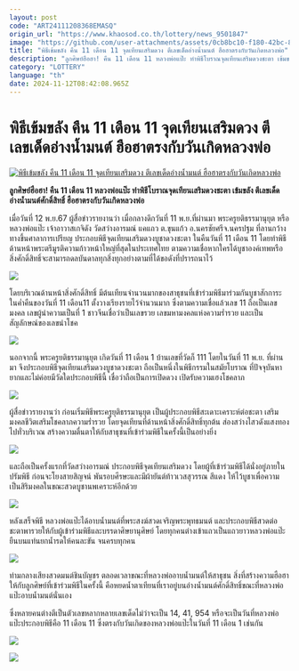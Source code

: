 ```yaml
---
layout: post
code: "ART24111208368EMASQ"
origin_url: "https://www.khaosod.co.th/lottery/news_9501847"
image: "https://github.com/user-attachments/assets/0cb8bc10-f180-42bc-85cb-8189b36e79da"
title: "พิธีเข้มขลัง คืน 11 เดือน 11 จุดเทียนเสริมดวง ตีเลขเด็ดอ่างน้ำมนต์ ฮือฮาตรงกับวันเกิดหลวงพ่อ"
description: "ลูกศิษย์ฮือฮา! คืน 11 เดือน 11 หลวงพ่อแป๊ะ ทำพิธีโบราณจุดเทียนเสริมดวงชะตา เข้มขลัง ตี เลขเด็ดอ่างน้ำมนต์ ศักดิ์สิทธิ์ ฮือฮาตรงกับวันเกิดหลวงพ่อ"
category: "LOTTERY"
language: "th"
date: 2024-11-12T08:42:08.965Z
---
```


# พิธีเข้มขลัง คืน 11 เดือน 11 จุดเทียนเสริมดวง ตีเลขเด็ดอ่างน้ำมนต์ ฮือฮาตรงกับวันเกิดหลวงพ่อ

[![พิธีเข้มขลัง คืน 11 เดือน 11 จุดเทียนเสริมดวง ตีเลขเด็ดอ่างน้ำมนต์ ฮือฮาตรงกับวันเกิดหลวงพ่อ](https://www.khaosod.co.th/wpapp/uploads/2024/11/lottery.jpg "พิธีเข้มขลัง คืน 11 เดือน 11 จุดเทียนเสริมดวง ตีเลขเด็ดอ่างน้ำมนต์ ฮือฮาตรงกับวันเกิดหลวงพ่อ")](https://www.khaosod.co.th/wpapp/uploads/2024/11/lottery.jpg)

**ลูกศิษย์ฮือฮา! คืน 11 เดือน 11 หลวงพ่อแป๊ะ ทำพิธีโบราณจุดเทียนเสริมดวงชะตา เข้มขลัง ตีเลขเด็ดอ่างน้ำมนต์ศักดิ์สิทธิ์ ฮือฮาตรงกับวันเกิดหลวงพ่อ**

เมื่อวันที่ 12 พ.ย.67 ผู้สื่อข่าวรายงานว่า เมื่อกลางดึกวันที่ 11 พ.ย.ที่ผ่านมา พระครูยติธรรมานุยุต หรือหลวงพ่อแป๊ะ เจ้าอาวาสเกจิดัง วัดสว่างอารมณ์ แคแถว ต.ขุนแก้ว อ.นครชัยศรีจ.นครปฐม ที่ลานกว้างทางขึ้นศาลาการเปรียญ ประกอบพิธีจุดเทียนเสริมดวงบูชาดวงชะตา ในคืนวันที่ 11 เดือน 11 โดยทำพิธีด้านหน้าพระตรีมูรติความก้าวหน้าใหญ่ที่สุดในประเทศไทย ตามความเชื่อหากใครได้บูชาองค์เทพหรือสิ่งศักดิ์สิทธิ์จะสามารถดลบันดาลทุกสิ่งทุกอย่างตามที่ได้ขอดังที่ปรารถนาไว้

[![](https://www.khaosod.co.th/wpapp/uploads/2024/11/20241111_193629-696x392.jpg)](https://www.khaosod.co.th/wpapp/uploads/2024/11/20241111_193629.jpg)

โดยบริเวณด้านหน้าสิ่งศักดิ์สิทธิ์ มีต้นเทียนจำนวนมากของสาธุชนที่เข้าร่วมพิธีมาร่วมกันบูชาสักการะในค่ำคืนของวันที่ 11 เดือน11 ตั้งวางเรียงรายไว้จำนวนมาก ซึ่งตามความเชื่อแล้วเลข 11 ถือเป็นเลขมงคล เลขผู้นำความเป็นที่ 1 ชาวจีนเชื่อว่าเป็นเลขรวย เลขมหามงคลแห่งความร่ำรวย และเป็นสัญลักษณ์ของเลขนำโชค

[![](https://www.khaosod.co.th/wpapp/uploads/2024/11/20241111_193009-696x392.jpg)](https://www.khaosod.co.th/wpapp/uploads/2024/11/20241111_193009.jpg)

นอกจากนี้ พระครูยติธรรมานุยุต เกิดวันที่ 11 เดือน 1 บ้านเลขที่วัดก็ 111 โดยในวันที่ 11 พ.ย. ที่ผ่านมา จึงประกอบพิธีจุดเทียนเสริมดวงบูชาดวงชะตา ถือเป็นหนึ่งในพิธีกรรมในสมัยโบราณ ที่ปัจจุบันหายากและไม่ค่อยมีวัดใดประกอบพิธีนี้ เชื่อว่าถือเป็นการเปิดดวง เปิดรับความเฮงโชคลาภ

[![](https://www.khaosod.co.th/wpapp/uploads/2024/11/20241111_202322-696x392.jpg)](https://www.khaosod.co.th/wpapp/uploads/2024/11/20241111_202322.jpg)

ผู้สื่อข่าวรายงานว่า ก่อนเริ่มพิธีพระครูยุติธรรมานุยุต เป็นผู้ประกอบพิธีสะเดาะเคราะห์ต่อชะตา เสริมมงคลชีวิตเสริมโชคลาภความร่ำรวย โดยจุดเทียนที่ด้านหน้าสิ่งศักดิ์สิทธิ์ทุกต้น ส่องสว่างไสวดังแสงทองไปทั่วบริเวณ สร้างความตื่นตาให้กับสาธุชนที่เข้าร่วมพิธีในครั้งนี้เป็นอย่างยิ่ง

[![](https://www.khaosod.co.th/wpapp/uploads/2024/11/20241111_204243-696x392.jpg)](https://www.khaosod.co.th/wpapp/uploads/2024/11/20241111_204243.jpg)

และถือเป็นครั้งแรกที่วัดสว่างอารมณ์ ประกอบพิธีจุดเทียนเสริมดวง โดยผู้ที่เข้าร่วมพิธีได้นั่งอยู่ภายในปรัมพิธี ก่อนจะโยงสายสิญจน์ พันรอบศีรษะและมีผ้ายันต์ท้าวเวสสุวรรณ สีแดง ให้ไว้บูชาเพื่อความเป็นสิริมงคลในขณะสวดบูชานพเคราะห์อีกด้วย

[![](https://www.khaosod.co.th/wpapp/uploads/2024/11/20241111_1936030-696x392.jpg)](https://www.khaosod.co.th/wpapp/uploads/2024/11/20241111_1936030.jpg)

หลังเสร็จพิธี หลวงพ่อแป๊ะได้อาบน้ำมนต์ที่พระสงฆ์สวดเจริญพระพุทธมนต์ และประกอบพิธีสวดต่อชะตาพารวยให้กับผู้เข้าร่วมพิธีและบรรดาศิษยานุศิษย์ โดยทุกคนต่างเข้าแถวเป็นแถวยาวหลวงพ่อแป๊ะยืนบนแท่นยกน้ำรดให้คนละขัน จนครบทุกคน

[![](https://www.khaosod.co.th/wpapp/uploads/2024/11/20241111_205515-696x392.jpg)](https://www.khaosod.co.th/wpapp/uploads/2024/11/20241111_205515.jpg)

ท่ามกลางเสียงสวดมนต์ชินบัญชร ตลอดเวลาขณะที่หลวงพ่ออาบน้ำมนต์ให้สาธุชน สิ่งที่สร้างความฮือฮาให้กับลูกศิษย์ที่เข้าร่วมพิธีในครั้งนี้ คือหยดน้ำตาเทียนที่เราอยู่บนอ่างน้ำมนต์ศักดิ์สิทธิ์ขณะที่หลวงพ่อแป๊ะอาบน้ำมนต์นั่นเอง

ซึ่งหลายคนต่างตีเป็นตัวเลขหลากหลายเลขเด็ดไม่ว่าจะเป็น 14, 41, 954 หรือจะเป็นวันที่หลวงพ่อแป๊ะประกอบพิธีคือ 11 เดือน 11 ซึ่งตรงกับวันเกิดของหลวงพ่อแป๊ะในวันที่ 11 เดือน 1 เช่นกัน

[![](https://www.khaosod.co.th/wpapp/uploads/2024/11/20241111_205022-696x392.jpg)](https://www.khaosod.co.th/wpapp/uploads/2024/11/20241111_205022.jpg)

[![](https://www.khaosod.co.th/wpapp/uploads/2024/11/Screenshot_20241112_132917_Samsung_Notes-696x670.jpg)](https://www.khaosod.co.th/wpapp/uploads/2024/11/Screenshot_20241112_132917_Samsung_Notes.jpg)